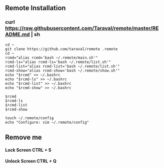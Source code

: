 ## Remote Installation
### curl https://raw.githubusercontent.com/Taraval/remote/master/README.md | sh

    cd ~
    git clone https://github.com/taraval/remote .remote
    cd ~
    rcmd="alias rcmd='bash ~/.remote/main.sh'"
    rcmd-ls="alias rcmd-ls='bash ~/.remote/list.sh'"
    rcmd-list="alias rcmd-list='bash ~/.remote/list.sh'"
    rcmd-show="alias rcmd-show='bash ~/.remote/show.sh'"
    echo "$rcmd" >> ~/.bashrc
    echo "$rcmd-ls" >> ~/.bashrc
    echo "$rcmd-list" >> ~/.bashrc
    echo "$rcmd-show" >> ~/.bashrc

    $rcmd
    $rcmd-ls
    $rcmd-list
    $rcmd-show

    touch ~/.remote/config
    echo "Configure: vim ~/.remote/config"

## Remove me

#### Lock Screen CTRL + S
#### Unlock Screen CTRL + Q
